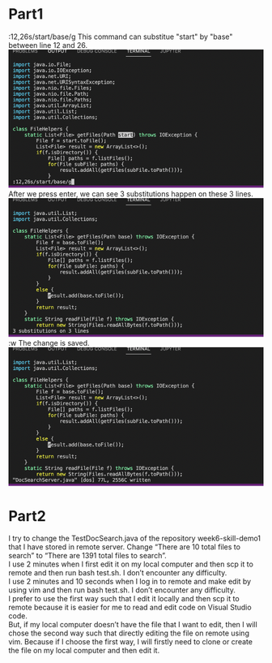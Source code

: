 # Part1
 :12,26s/start/base/g   This command can substitue "start" by "base" between line 12 and 26.<br>
![Image](Picture1.png)
 <Enter>   After we press enter, we can see 3 substitutions happen on these 3 lines.<br>
![Image](Picture2.png)
 :w<Enter>   The change is saved. <br>
![Image](Picture3.png)
# Part2
I try to change the TestDocSearch.java of the repository week6-skill-demo1 that I have stored in remote server. Change “There are 10 total files to search” to “There are 1391 total files to search”.<br>
I use 2 minutes when I first edit it on my local computer and then scp it to remote and then run bash test.sh. I don’t encounter any difficulty.<br>
I use 2 minutes and 10 seconds when I log in to remote and make edit by using vim and then run bash test.sh. I don’t encounter any difficulty.<br>
I prefer to use the first way such that I edit it locally and then scp it to remote because it is easier for me to read and edit code on Visual Studio code.<br>
But, if my local computer doesn’t have the file that I want to edit, then I will chose the second way such that directly editing the file on remote using vim. Because if I choose the first way, I will firstly need to clone or create the file on my local computer and then edit it.<br>
